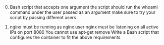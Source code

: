 0. Bash script that accepts one argument
the script should run the whoami command under the user passed as an argument
make sure to try your script by passing different users

1. nginx must be running as nginx user
nginx must be listening on all active IPs on port 8080
You cannot use apt-get remove
Write a Bash script that configures the container to fit the above requirements
